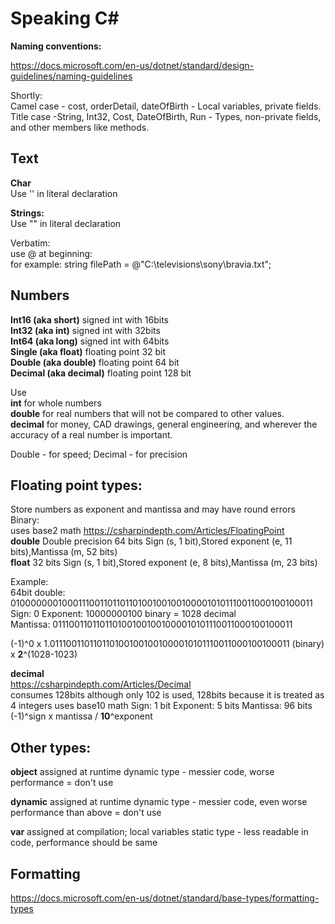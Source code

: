 # Speaking C#

**Naming conventions:**

https://docs.microsoft.com/en-us/dotnet/standard/design-guidelines/naming-guidelines

Shortly:  
Camel case - cost, orderDetail, dateOfBirth - Local variables, private fields.
Title case -String, Int32, Cost, DateOfBirth, Run - Types, non-private fields, and other members like methods.

## Text

**Char**  
Use '' in literal declaration

**Strings:**  
Use "" in literal declaration

Verbatim:  
use @ at beginning:  
for example: string filePath = @"C:\televisions\sony\bravia.txt";  

## Numbers
**Int16 (aka short)** signed int with 16bits  
**Int32 (aka int)** signed int with 32bits  
**Int64 (aka long)** signed int with 64bits  
**Single (aka float)** floating point 32 bit  
**Double (aka double)** floating point 64 bit  
**Decimal (aka decimal)** floating point 128 bit  

Use  
**int** for whole numbers  
**double** for real numbers that will not be compared to other values.   
**decimal** for money, CAD drawings, general engineering, and wherever the accuracy of a real number is important.

Double - for speed; Decimal - for precision

## Floating point types:
Store numbers as exponent and mantissa and may have round errors
Binary:  
uses base2 math
https://csharpindepth.com/Articles/FloatingPoint  
**double** 
Double precision
64 bits
Sign (s, 1 bit),Stored exponent (e, 11 bits),Mantissa (m, 52 bits)  
**float** 
32 bits
Sign (s, 1 bit),Stored exponent (e, 8 bits),Mantissa (m, 23 bits)

Example:  
64bit double:  
0100000001000111001101101101001001001000010101110011000100100011  
Sign: 0
Exponent: 10000000100 binary = 1028 decimal  
Mantissa: 0111001101101101001001001000010101110011000100100011  

(-1)^0 x 1.0111001101101101001001001000010101110011000100100011 (binary) x **2**^(1028-1023)  

**decimal**  
https://csharpindepth.com/Articles/Decimal  
consumes 128bits although only 102 is used, 128bits because it is treated as 4 integers
uses base10 math
Sign: 1 bit
Exponent: 5 bits
Mantissa: 96 bits
(-1)^sign x mantissa / **10**^exponent

## Other types:
**object** 
assigned at runtime 
dynamic type - messier code, worse performance = don't use  

**dynamic**
assigned at runtime 
dynamic type - messier code, even worse performance than above = don't use  

**var**
assigned at compilation; local variables
static type - less readable in code, performance should be same


## Formatting  
https://docs.microsoft.com/en-us/dotnet/standard/base-types/formatting-types